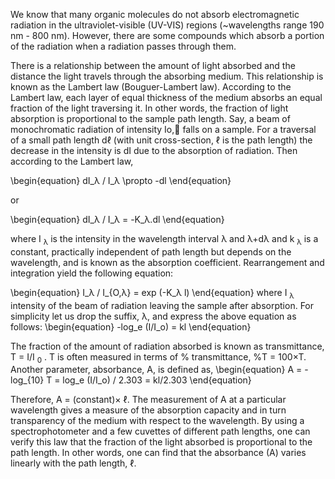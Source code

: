 We know that many organic molecules do not absorb electromagnetic radiation in the ultraviolet-visible (UV-VIS) regions (~wavelengths range 190 nm - 800 nm). However, there are some compounds which absorb a portion of the radiation when a radiation passes through them.

There is a relationship between the amount of light absorbed and the distance the light travels through the absorbing medium. This relationship is known as the Lambert law (Bouguer-Lambert law). According to the Lambert law, each layer of equal thickness of the medium absorbs an equal fraction of the light traversing it. In other words, the fraction of light absorption is proportional to the sample path length. Say, a beam of monochromatic radiation of intensity Io, falls on a sample. For a traversal of a small path length dℓ (with unit cross-section, ℓ is the path length) the decrease in the intensity is dI due to the absorption of radiation. Then according to the Lambert law,

\begin{equation} dI_λ / I_λ \propto -dl \end{equation}

or

\begin{equation} dI_λ / I_λ = -K_λ.dl \end{equation}

where I <sub>λ</sub> is the intensity in the wavelength interval λ and λ+dλ and k <sub>λ</sub> is a constant, practically independent of path length but depends on the wavelength, and is known as the absorption coefficient. Rearrangement and integration yield the following equation:

\begin{equation} I_λ / I_{O,λ} = exp (-K_λ l) \end{equation} where I <sub>λ</sub> intensity of the beam of radiation leaving the sample after absorption. For simplicity let us drop the suffix, λ, and express the above equation as follows: \begin{equation} -log_e (I/I_o) = kl \end{equation}

The fraction of the amount of radiation absorbed is known as transmittance, T = I/I <sub>0</sub> . T is often measured in terms of % transmittance, %T = 100×T. Another parameter, absorbance, A, is defined as, \begin{equation} A = -log_{10} T = log_e (I/I_o) / 2.303 = kl/2.303 \end{equation}

Therefore, A = (constant)× ℓ. The measurement of A at a particular wavelength gives a measure of the absorption capacity and in turn transparency of the medium with respect to the wavelength. By using a spectrophotometer and a few cuvettes of different path lengths, one can verify this law that the fraction of the light absorbed is proportional to the path length. In other words, one can find that the absorbance (A) varies linearly with the path length, ℓ.
